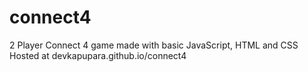 # connect4
2 Player Connect 4 game made with basic JavaScript, HTML and CSS
Hosted at devkapupara.github.io/connect4
